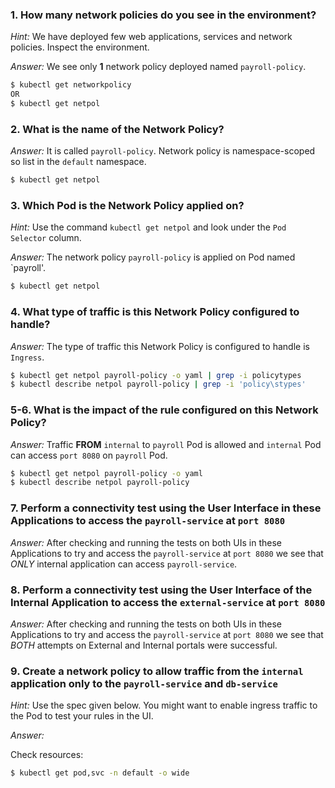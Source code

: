 ### 1. How many network policies do you see in the environment?

*Hint:* We have deployed few web applications, services and network policies. Inspect the environment.

*Answer:* We see only **1** network policy deployed named `payroll-policy`.

```bash
$ kubectl get networkpolicy
OR
$ kubectl get netpol
```

### 2. What is the name of the Network Policy?

*Answer:* It is called `payroll-policy`. Network policy is namespace-scoped so list in the `default` namespace.

```bash
$ kubectl get netpol
```

### 3. Which Pod is the Network Policy applied on?

*Hint:* Use the command `kubectl get netpol` and look under the `Pod Selector` column.

*Answer:* The network policy `payroll-policy` is applied on Pod named `payroll'.

```bash
$ kubectl get netpol
```

### 4. What type of traffic is this Network Policy configured to handle?

*Answer:* The type of traffic this Network Policy is configured to handle is `Ingress`.

```bash
$ kubectl get netpol payroll-policy -o yaml | grep -i policytypes
$ kubectl describe netpol payroll-policy | grep -i 'policy\stypes'
```

### 5-6. What is the impact of the rule configured on this Network Policy?

*Answer:* Traffic **FROM** `internal` to `payroll` Pod is allowed and `internal` Pod can access `port 8080` on `payroll` Pod.

```bash
$ kubectl get netpol payroll-policy -o yaml
$ kubectl describe netpol payroll-policy
```

### 7. Perform a connectivity test using the User Interface in these Applications to access the `payroll-service` at `port 8080`

*Answer:* After checking and running the tests on both UIs in these Applications to try and access the `payroll-service` at `port 8080` we see that *ONLY* internal application can access `payroll-service`. 

### 8. Perform a connectivity test using the User Interface of the Internal Application to access the `external-service` at `port 8080`

*Answer:* After checking and running the tests on both UIs in these Applications to try and access the `payroll-service` at `port 8080` we see that *BOTH* attempts on External and Internal portals were successful. 

### 9. Create a network policy to allow traffic from the `internal` application only to the `payroll-service` and `db-service`

*Hint:* Use the spec given below. You might want to enable ingress traffic to the Pod to test your rules in the UI.

*Answer:*

Check resources:

```bash
$ kubectl get pod,svc -n default -o wide
```
